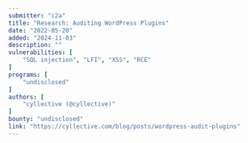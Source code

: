 ```yaml
---
submitter: "c2a"
title: "Research: Auditing WordPress Plugins"
date: "2022-05-20"
added: "2024-11-03"
description: ""
vulnerabilities: [
    "SQL injection", "LFI", "XSS", "RCE"
]
programs: [
    "undisclosed"
]
authors: [
    "cyllective (@cyllective)"
]
bounty: "undisclosed"
link: "https://cyllective.com/blog/posts/wordpress-audit-plugins"
---
```




